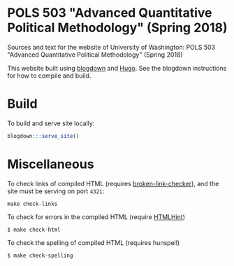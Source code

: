 # POLS 503 "Advanced Quantitative Political Methodology" (Spring 2018)

Sources and text for the website of University of Washington: POLS 503 "Advanced Quantitative Political Methodology" (Spring 2018)


This website built using [blogdown](https://github.com/rstudio/blogdown) and [Hugo](https://gohugo.io/). See the blogdown instructions
for how to compile and build.

# Build

To build and serve site locally:
```r
blogdown:::serve_site()
```

# Miscellaneous

To check links of compiled HTML (requires [broken-link-checker](https://www.npmjs.com/package/broken-link-checker)),
and the site must be serving on port `4321`:
```console
make check-links
```

To check for errors in the compiled HTML (require [HTMLHint](https://github.com/yaniswang/HTMLHint))
```console
$ make check-html
```

To check the spelling of compiled HTML (requires hunspell)
```console
$ make check-spelling
```
